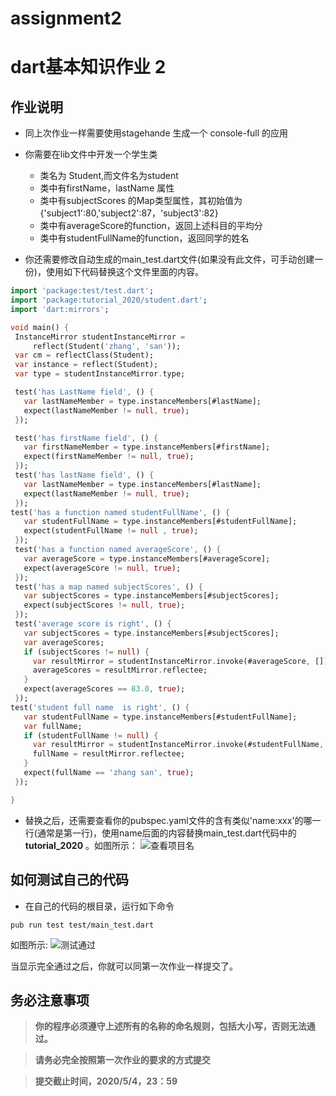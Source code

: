# assignment2
# dart基本知识作业 2 
## 作业说明
- 同上次作业一样需要使用stagehande 生成一个 console-full 的应用
- 你需要在lib文件中开发一个学生类
    - 类名为 Student,而文件名为student
    - 类中有firstName，lastName 属性
    - 类中有subjectScores 的Map类型属性，其初始值为{'subject1':80,'subject2':87，'subject3':82}
    - 类中有averageScore的function，返回上述科目的平均分
    - 类中有studentFullName的function，返回同学的姓名
    
- 你还需要修改自动生成的main_test.dart文件(如果没有此文件，可手动创建一份)，使用如下代码替换这个文件里面的内容。
 ```dart
import 'package:test/test.dart';
import 'package:tutorial_2020/student.dart';
import 'dart:mirrors';

void main() {
  InstanceMirror studentInstanceMirror =
      reflect(Student('zhang', 'san'));
  var cm = reflectClass(Student);
  var instance = reflect(Student);
  var type = studentInstanceMirror.type;

  test('has LastName field', () {
    var lastNameMember = type.instanceMembers[#lastName];
    expect(lastNameMember != null, true);
  });

  test('has firstName field', () {
    var firstNameMember = type.instanceMembers[#firstName];
    expect(firstNameMember != null, true);
  });
  test('has lastName field', () {
    var lastNameMember = type.instanceMembers[#lastName];
    expect(lastNameMember != null, true);
  });
 test('has a function named studentFullName', () {
    var studentFullName = type.instanceMembers[#studentFullName];
    expect(studentFullName != null , true);
  });
  test('has a function named averageScore', () {
    var averageScore = type.instanceMembers[#averageScore];
    expect(averageScore != null, true);
  });
  test('has a map named subjectScores', () {
    var subjectScores = type.instanceMembers[#subjectScores];
    expect(subjectScores != null, true);
  });
  test('average score is right', () {
    var subjectScores = type.instanceMembers[#subjectScores];
    var averageScores;
    if (subjectScores != null) {
      var resultMirror = studentInstanceMirror.invoke(#averageScore, []);
      averageScores = resultMirror.reflectee;
    }
    expect(averageScores == 83.0, true);
  });
 test('student full name  is right', () {
    var studentFullName = type.instanceMembers[#studentFullName];
    var fullName;
    if (studentFullName != null) {
      var resultMirror = studentInstanceMirror.invoke(#studentFullName, []);
      fullName = resultMirror.reflectee;
    }
    expect(fullName == 'zhang san', true);
  });

}

```
- 替换之后，还需要查看你的pubspec.yaml文件的含有类似'name:xxx'的哪一行(通常是第一行)，使用name后面的内容替换main_test.dart代码中的**tutorial_2020** 。如图所示： 
![查看项目名](https://user-images.githubusercontent.com/1710178/80298700-a121b480-87c1-11ea-83c6-24142897abc8.jpg)


## 如何测试自己的代码
- 在自己的代码的根目录，运行如下命令
```
pub run test test/main_test.dart
```
如图所示:
![测试通过](https://user-images.githubusercontent.com/1710178/80298720-dfb76f00-87c1-11ea-99e1-6a556c8bb4e1.jpg)   

当显示完全通过之后，你就可以同第一次作业一样提交了。
## 务必注意事项
> **你的程序必须遵守上述所有的名称的命名规则，包括大小写，否则无法通过。** 

> **请务必完全按照第一次作业的要求的方式提交**

> **提交截止时间，2020/5/4，23：59**
